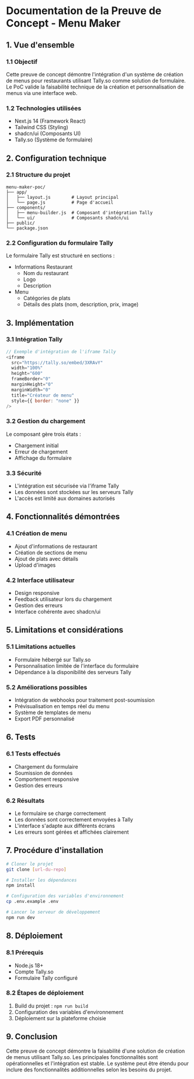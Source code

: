 # Documentation de la Preuve de Concept - Menu Maker

## 1. Vue d'ensemble

### 1.1 Objectif
Cette preuve de concept démontre l'intégration d'un système de création de menus pour restaurants utilisant Tally.so comme solution de formulaire. Le PoC valide la faisabilité technique de la création et personnalisation de menus via une interface web.

### 1.2 Technologies utilisées
- Next.js 14 (Framework React)
- Tailwind CSS (Styling)
- shadcn/ui (Composants UI)
- Tally.so (Système de formulaire)

## 2. Configuration technique

### 2.1 Structure du projet
```
menu-maker-poc/
├── app/
│   ├── layout.js        # Layout principal
│   └── page.js          # Page d'accueil
├── components/
│   ├── menu-builder.js  # Composant d'intégration Tally
│   └── ui/              # Composants shadcn/ui
├── public/
└── package.json
```

### 2.2 Configuration du formulaire Tally
Le formulaire Tally est structuré en sections :
- Informations Restaurant
  - Nom du restaurant
  - Logo
  - Description
- Menu
  - Catégories de plats
  - Détails des plats (nom, description, prix, image)

## 3. Implémentation

### 3.1 Intégration Tally
```javascript
// Exemple d'intégration de l'iframe Tally
<iframe
  src="https://tally.so/embed/3XRAvY"
  width="100%"
  height="600"
  frameBorder="0"
  marginHeight="0"
  marginWidth="0"
  title="Créateur de menu"
  style={{ border: "none" }}
/>
```

### 3.2 Gestion du chargement
Le composant gère trois états :
- Chargement initial
- Erreur de chargement
- Affichage du formulaire

### 3.3 Sécurité
- L'intégration est sécurisée via l'iframe Tally
- Les données sont stockées sur les serveurs Tally
- L'accès est limité aux domaines autorisés

## 4. Fonctionnalités démontrées

### 4.1 Création de menu
- Ajout d'informations de restaurant
- Création de sections de menu
- Ajout de plats avec détails
- Upload d'images

### 4.2 Interface utilisateur
- Design responsive
- Feedback utilisateur lors du chargement
- Gestion des erreurs
- Interface cohérente avec shadcn/ui

## 5. Limitations et considérations

### 5.1 Limitations actuelles
- Formulaire hébergé sur Tally.so
- Personnalisation limitée de l'interface du formulaire
- Dépendance à la disponibilité des serveurs Tally

### 5.2 Améliorations possibles
- Intégration de webhooks pour traitement post-soumission
- Prévisualisation en temps réel du menu
- Système de templates de menu
- Export PDF personnalisé

## 6. Tests

### 6.1 Tests effectués
- Chargement du formulaire
- Soumission de données
- Comportement responsive
- Gestion des erreurs

### 6.2 Résultats
- Le formulaire se charge correctement
- Les données sont correctement envoyées à Tally
- L'interface s'adapte aux différents écrans
- Les erreurs sont gérées et affichées clairement

## 7. Procédure d'installation

```bash
# Cloner le projet
git clone [url-du-repo]

# Installer les dépendances
npm install

# Configuration des variables d'environnement
cp .env.example .env

# Lancer le serveur de développement
npm run dev
```

## 8. Déploiement

### 8.1 Prérequis
- Node.js 18+
- Compte Tally.so
- Formulaire Tally configuré

### 8.2 Étapes de déploiement
1. Build du projet : `npm run build`
2. Configuration des variables d'environnement
3. Déploiement sur la plateforme choisie

## 9. Conclusion

Cette preuve de concept démontre la faisabilité d'une solution de création de menus utilisant Tally.so. Les principales fonctionnalités sont opérationnelles et l'intégration est stable. Le système peut être étendu pour inclure des fonctionnalités additionnelles selon les besoins du projet.
